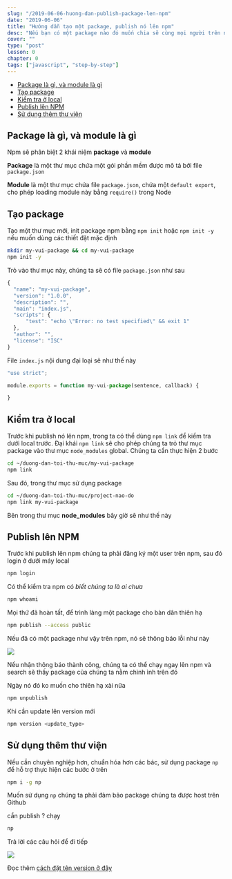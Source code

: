```yaml
---
slug: "/2019-06-06-huong-dan-publish-package-len-npm"
date: "2019-06-06"
title: "Hướng dẫn tạo một package, publish nó lên npm"
desc: "Nếu bạn có một package nào đó muốn chia sẽ cùng mọi người trên npm, thì đây là cách bạn publish package make-by-me như vậy lên npm"
cover: ""
type: "post"
lesson: 0
chapter: 0
tags: ["javascript", "step-by-step"]
---
```


<!-- TOC -->

- [Package là gì, và module là gì](#package-là-gì-và-module-là-gì)
- [Tạo package](#tạo-package)
- [Kiểm tra ở local](#kiểm-tra-ở-local)
- [Publish lên NPM](#publish-lên-npm)
- [Sử dụng thêm thư viện](#sử-dụng-thêm-thư-viện)

<!-- /TOC -->

## Package là gì, và module là gì

Npm sẽ phân biệt 2 khái niệm **package** và **module** 

**Package** là một thư mục chứa một gói phần mềm được mô tả bởi file `package.json`

**Module** là một thư mục chứa file `package.json`, chứa một `default export`, cho phép loading module này bằng `require()` trong Node

## Tạo package

Tạo một thư mục mới, init package npm bằng `npm init` hoặc `npm init -y` nếu muốn dùng các thiết đặt mặc định

```bash
mkdir my-vui-package && cd my-vui-package
npm init -y
```

Trỏ vào thư mục này, chúng ta sẽ có file `package.json` như sau

```js
{
  "name": "my-vui-package",
  "version": "1.0.0",
  "description": "",
  "main": "index.js",
  "scripts": {
      "test": "echo \"Error: no test specified\" && exit 1"
  },
  "author": "",
  "license": "ISC"
}
```

File `index.js` nội dung đại loại sẽ như thế này

```js
"use strict";

module.exports = function my-vui-package(sentence, callback) {

}
```

## Kiểm tra ở local

Trước khi publish nó lên npm, trong ta có thể dùng `npm link` để kiểm tra dưới local trước. Đại khái `npm link` sẽ cho phép chúng ta trỏ thư mục package vào thư mục `node_modules` global. Chúng ta cần thực hiện 2 bước

```bash
cd ~/duong-dan-toi-thu-muc/my-vui-package
npm link
```

Sau đó, trong thư mục sử dụng package

```bash
cd ~/duong-dan-toi-thu-muc/project-nao-do
npm link my-vui-package
```

Bên trong thư mục **node_modules** bây giờ sẽ như thế này

## Publish lên NPM

Trước khi publish lên npm chúng ta phải đăng ký một user trên npm, sau đó login ở dưới máy local

```bash
npm login
```

Có thể kiểm tra npm có *biết chúng ta là ai chưa* 

```bash
npm whoami
```

Mọi thứ đã hoàn tất, để trình làng một package cho bàn dân thiên hạ

```bash
npm publish --access public
```

Nếu đã có một package như vậy trên npm, nó sẽ thông báo lỗi như này

![](https://zellwk.com/images/2019/publish-to-npm/npm-publish-error.png)

Nếu nhận thông báo thành công, chúng ta có thể chạy ngay lên npm và search sẽ thấy package của chúng ta nằm chình ình trên đó

Ngày nó đó ko muốn cho thiên hạ xài nữa

```bash
npm unpublish
```

Khi cần update lên version mới

```bash
npm version <update_type>
```

## Sử dụng thêm thư viện

Nếu cần chuyên nghiệp hơn, chuẩn hóa hơn các bác, sử dụng package `np` để hỗ trợ thực hiện các bước ở trên

```bash
npm i -g np
```

Muốn sử dụng `np` chúng ta phải đảm bảo package chúng ta được host trên Github

cần publish ? chạy 

```bash
np
```

Trả lời các câu hỏi để đi tiếp

![](https://zellwk.com/images/2019/publish-to-npm/np.png)

Đọc thêm [cách đặt tên version ở đây](https://npmjs.com/package/<package>)

